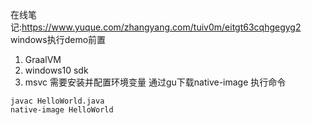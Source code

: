 在线笔记:https://www.yuque.com/zhangyang.com/tuiv0m/eitgt63cqhgegyg2
windows执行demo前置
1. GraalVM
2. windows10 sdk
3. msvc
需要安装并配置环境变量
通过gu下载native-image
执行命令
```text
javac HelloWorld.java
native-image HelloWorld
```